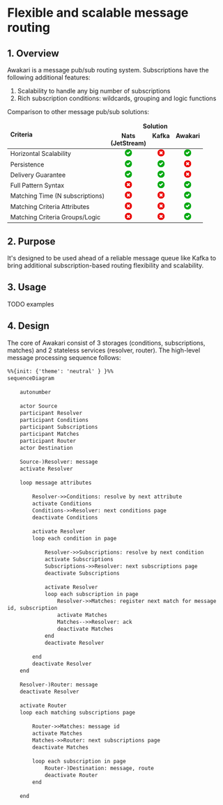 # Flexible and scalable message routing

## 1. Overview

Awakari is a message pub/sub routing system. Subscriptions have the following additional features:
1. Scalability to handle any big number of subscriptions
2. Rich subscription conditions: wildcards, grouping and logic functions

Comparison to other message pub/sub solutions:
<table>
    <thead>
        <tr>
            <td rowspan="2"><b>Criteria</b></td>
            <td colspan="4" align="center"><b>Solution</b></td>
        </tr>
        <tr>
            <td align="center" valign="top"><b>Nats<br/>(JetStream)</b></td>
            <td align="center" valign="top"><b>Kafka</b></td>
            <td align="center" valign="top"><b>Awakari</b></td>
        </tr>
    </thead>
    <tbody>
        <tr>
            <td>Horizontal Scalability</td>
            <td align="center"><img width="16px" src="icon-yes.svg" title=""/></td>
            <td align="center"><img width="16px" src="icon-no.svg" title="consumer-side topic matching"/></td>
            <td align="center"><img width="16px" src="icon-yes.svg" title=""/></td>
        </tr>
        <tr>
            <td>Persistence</td>
            <td align="center"><img width="16px" src="icon-yes.svg" title="in the JetStream mode"/></td>
            <td align="center"><img width="16px" src="icon-yes.svg" title=""/></td>
            <td align="center"><img width="16px" src="icon-no.svg" title=""/></td>
        </tr>
        <tr>
            <td>Delivery Guarantee</td>
            <td align="center"><img width="16px" src="icon-yes.svg" title="Exactly once (JetStream)"/></td>
            <td align="center"><img width="16px" src="icon-yes.svg" title="Exactly once"/></td>
            <td align="center"><img width="16px" src="icon-no.svg" title="At most once"/></td>
        </tr>
        <tr>
            <td>Full Pattern Syntax</td>
            <td align="center"><img width="16px" src="icon-no.svg" title="Limited"/></td>
            <td align="center"><img width="16px" src="icon-yes.svg" title="Complete"/></td>
            <td align="center"><img width="16px" src="icon-yes.svg" title="Complete for kiwi-bird subscriptions"/></td>
        </tr>
        <tr>
            <td>Matching Time (N subscriptions)</td>
            <td align="center"><img width="16px" src="icon-no.svg" title="O(N)"/></td>
            <td align="center"><img width="16px" src="icon-no.svg" title="O(N)"/></td>
            <td align="center"><img width="16px" src="icon-yes.svg" title="O(log(N)) for kiwi-tree subscriptions"/></td>
        </tr>
        <tr>
            <td>Matching Criteria Attributes</td>
            <td align="center"><img width="16px" src="icon-no.svg" title="Subject only"/></td>
            <td align="center"><img width="16px" src="icon-no.svg" title="Topic only"/></td>
            <td align="center"><img width="16px" src="icon-yes.svg" title="Any metadata (key/value)"/></td>
        </tr>
        <tr>
            <td>Matching Criteria Groups/Logic</td>
            <td align="center"><img width="16px" src="icon-no.svg" title=""/></td>
            <td align="center"><img width="16px" src="icon-no.svg" title=""/></td>
            <td align="center"><img width="16px" src="icon-yes.svg" title="nested groups + logic and/or/xor"/></td>
        </tr>
    </tbody>
</table>

## 2. Purpose

It's designed to be used ahead of a reliable message queue like Kafka to bring additional subscription-based routing 
flexibility and scalability.

## 3. Usage

TODO examples

## 4. Design

The core of Awakari consist of 3 storages (conditions, subscriptions, matches) and 2 stateless services (resolver, 
router). The high-level message processing sequence follows: 

```mermaid
%%{init: {'theme': 'neutral' } }%%
sequenceDiagram

    autonumber

    actor Source
    participant Resolver
    participant Conditions
    participant Subscriptions
    participant Matches
    participant Router
    actor Destination

    Source-)Resolver: message
    activate Resolver
    
    loop message attributes
    
        Resolver->>Conditions: resolve by next attribute 
        activate Conditions
        Conditions->>Resolver: next conditions page
        deactivate Conditions
        
        activate Resolver
        loop each condition in page
            
            Resolver->>Subscriptions: resolve by next condition
            activate Subscriptions
            Subscriptions->>Resolver: next subscriptions page
            deactivate Subscriptions
            
            activate Resolver
            loop each subscription in page
                Resolver->>Matches: register next match for message id, subscription
                activate Matches
                Matches-->>Resolver: ack
                deactivate Matches
            end
            deactivate Resolver
            
        end
        deactivate Resolver
    end
        
    Resolver-)Router: message
    deactivate Resolver

    activate Router
    loop each matching subscriptions page
        
        Router->>Matches: message id
        activate Matches
        Matches->>Router: next subscriptions page
        deactivate Matches
        
        loop each subscription in page
            Router-)Destination: message, route
            deactivate Router
        end
        
    end
```